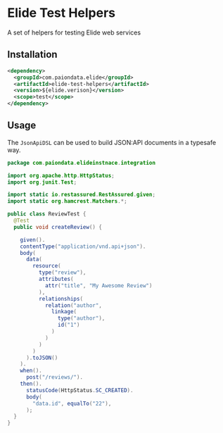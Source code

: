 # Elide Test Helpers

A set of helpers for testing Elide web services

## Installation
```xml
<dependency>
  <groupId>com.paiondata.elide</groupId>
  <artifactId>elide-test-helpers</artifactId>
  <version>${elide.verison}</version>
  <scope>test</scope>
</dependency>
```

## Usage

The `JsonApiDSL` can be used to build JSON:API documents in a typesafe way.

```java
package com.paiondata.elideinstnace.integration

import org.apache.http.HttpStatus;
import org.junit.Test;

import static io.restassured.RestAssured.given;
import static org.hamcrest.Matchers.*;

public class ReviewTest {
  @Test
  public void createReview() {

    given().
    contentType("application/vnd.api+json").
    body(
      data(
        resource(
          type("review"),
          attributes(
            attr("title", "My Awesome Review")
          ),
          relationships(
          	relation("author",
              linkage(
                type("author"), 
                id("1")
              )
            )
          )
        )
      ).toJSON()
    ).
    when().
      post("/reviews/").
    then().
      statusCode(HttpStatus.SC_CREATED).
      body(
        "data.id", equalTo("22"),
      );
  }
}
